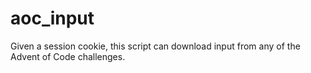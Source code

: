 # aoc_input

Given a session cookie, this script can download input
from any of the Advent of Code challenges.
